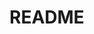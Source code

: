<properties title="" pageTitle="README" description="README article" metaKeywords="" services="" solutions="" documentationCenter="" authors="capfei" videoId="" scriptId="" manager="required" />

<tags ms.service="" ms.devlang="" ms.topic="article" ms.tgt_pltfrm="" ms.workload="" ms.date="06/04/2015" ms.author="capfei" />

# README #